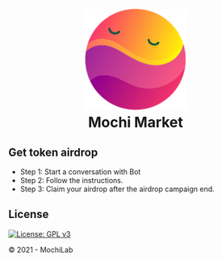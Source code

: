 <h1 align="center">
  <br>
      <img src="mochi.png" alt="logo" title="Mochi"  height="200" />
  <br>
  Mochi Market
  <br>
</h1>

## Get token airdrop

- Step 1: Start a conversation with Bot
- Step 2: Follow the instructions.
- Step 3: Claim your airdrop after the airdrop campaign end.

## License

[![License: GPL v3](https://img.shields.io/badge/License-GPLv3-blue.svg)](https://www.gnu.org/licenses/gpl-3.0)

© 2021 - MochiLab
